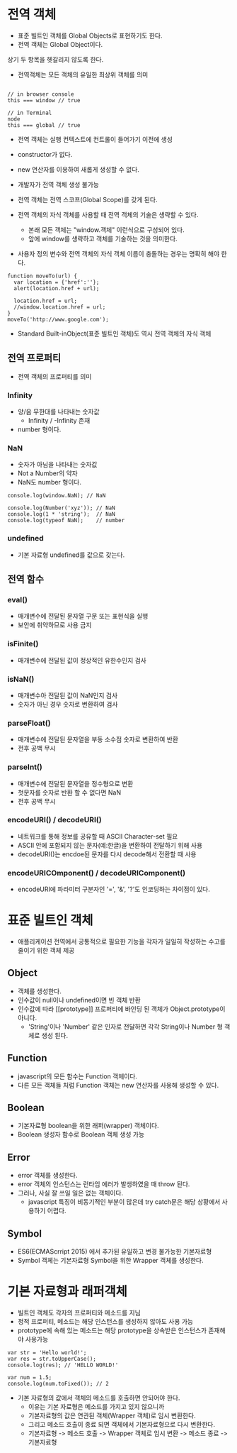 # 전역 객체

* 표준 빌트인 객체를 Global Objects로 표현하기도 한다.
* 전역 객체는 Global Object이다.

상기 두 항목을 헷갈리지 않도록 한다.

* 전역객체는 모든 객체의 유일한 최상위 객체를 의미

```

// in browser console
this === window // true

// in Terminal
node
this === global // true

```

* 전역 객체는 실행 컨텍스트에 컨트롤이 들어가기 이전에 생성
* constructor가 없다.
* new 연산자를 이용하여 새롭게 생성할 수 없다.
* 개발자가 전역 객체 생성 불가능
* 전역 객체는 전역 스코프(Global Scope)를 갖게 된다.
* 전역 객체의 자식 객체를 사용할 때 전역 객체의 기술은 생략할 수 있다.
	* 본래 모든 객체는 "window.객체" 이런식으로 구성되어 있다.
	* 앞에 window를 생략하고 객체를 기술하는 것을 의미한다.


* 사용자 정의 변수와 전역 객체의 자식 객체 이름이 충돌하는 경우는 명확히 해야 한다.

```
function moveTo(url) {
  var location = {'href':''};
  alert(location.href + url);

  location.href = url;
  //window.location.href = url;
}
moveTo('http://www.google.com');
```

* Standard Built-inObject(표준 빌트인 객체)도 역시 전역 객체의 자식 객체


## 전역 프로퍼티

* 전역 객체의 프로퍼티를 의미

### Infinity

* 양/음 무한대를 나타내는 숫자값
	* Infinity / -Infinity 존재
* number 형이다.

### NaN

* 숫자가 아님을 나타내는 숫자값
* Not a Number의 약자
* NaN도 number 형이다.

```
console.log(window.NaN); // NaN

console.log(Number('xyz')); // NaN
console.log(1 * 'string');  // NaN
console.log(typeof NaN);    // number
```

### undefined

* 기본 자료형 undefined를 값으로 갖는다.



## 전역 함수

### eval()

* 매개변수에 전달된 문자열 구문 또는 표현식을 실행
* 보안에 취약하므로 사용 금지

### isFinite()

* 매개변수에 전달된 값이 정상적인 유한수인지 검사

### isNaN()

* 매개변수아 전달된 값이 NaN인지 검사
* 숫자가 아닌 경우 숫자로 변환하여 검사

### parseFloat()

* 매개변수에 전달된 문자열을 부동 소수점 숫자로 변환하여 반환
* 전후 공백 무시

### parseInt()

* 매개변수에 전달된 문자열을 정수형으로 변환
* 첫문자를 숫자로 반환 할 수 없다면 NaN
* 전후 공백 무시

### encodeURI() / decodeURI()

* 네트워크를 통해 정보를 공유할 때 ASCII Character-set 필요
* ASCII 안에 포함되지 않는 문자(예:한글)을 변환하여 전달하기 위해 사용
* decodeURI()는 encdoe된 문자를 다시 decode해서 전환할 때 사용

### encodeURICOmponent() / decodeURIComponent()

* encodeURI에 파라미터 구분자인 '=', '&', '?'도 인코딩하는 차이점이 있다.

# 표준 빌트인 객체

* 애플리케이션 전역에서 공통적으로 필요한 기능을 각자가 일일히 작성하는 수고를 줄이기 위한 객체 제공

## Object

* 객체를 생성한다.
* 인수값이 null이나 undefined이면 빈 객체 반환
* 인수값에 따라 [[prototype]] 프로퍼티에 바인딩 된 객체가 Object.prototype이 아니다.
	* 'String'이나 'Number' 같은 인자로 전달하면 각각 String이나 Number 형 객체로 생성 된다.



## Function

* javascript의 모든 함수는 Function 객체이다.
* 다른 모든 객체들 처럼 Function 객체는 new 연산자를 사용해 생성할 수 있다.

## Boolean

* 기본자료형 boolean을 위한 래퍼(wrapper) 객체이다.
* Boolean 생성자 함수로 Boolean 객체 생성 가능


## Error

* error 객체를 생성한다.
* error 객체의 인스턴스는 런타임 에러가 발생하였을 때 throw 된다.
* 그러나, 사실 잘 쓰일 일은 없는 객체이다.
	* javascript 특징이 비동기적인 부분이 많은데 try catch문은 해당 상황에서 사용하기 어렵다.


## Symbol

* ES6(ECMAScrript 2015) 에서 추가된 유일하고 변경 불가능한 기본자료형
* Symbol 객체는 기본자료형 Symbol을 위한 Wrapper 객체를 생성한다.

# 기본 자료형과 래퍼객체

* 빌트인 객체도 각자의 프로퍼티와 메소드를 지님
* 정적 프로퍼티, 메소드는 해당 인스턴스를 생성하지 않아도 사용 가능
* prototype에 속해 있는 메소드는 해당 prototype을 상속받은 인스턴스가 존재해야 사용가능

```
var str = 'Hello world!';
var res = str.toUpperCase();
console.log(res); // 'HELLO WORLD!'

var num = 1.5;
console.log(num.toFixed()); // 2

```

* 기본 자료형의 값에서 객체의 메소드를 호출하면 안되어야 한다.
	* 이유는 기본 자료형은 메소드를 가지고 있지 않으니까
	* 기본자료형의 값은 연관된 객체(Wrapper 객체)로 임시 변환한다.
	* 그리고 메소드 호출이 종료 되면 객체에서 기본자료형으로 다시 변환한다.
	* 기본자료형 -> 메소드 호출 -> Wrapper 객체로 임시 변환 -> 메소드 종료 -> 기본자료형


